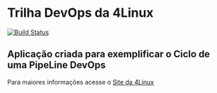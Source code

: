 # Trilha DevOps da 4Linux

<!-- Altere a Flag abaixo com sua URL do Travis -->
[![Build Status](https://travis-ci.org/Douglas45308/DevOpsLab-HelloWorld.svg?branch=master)](https://travis-ci.org/Douglas45308/DevOpsLab-HelloWorld)

## Aplicação criada para exemplificar o Ciclo de uma PipeLine DevOps


Para maiores informações acesse o [Site da 4Linux](https://www.4linux.com.br/cursos/devops)
